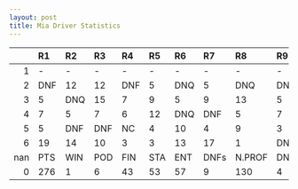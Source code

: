 ```yaml
---
layout: post 
title: Mia Driver Statistics
--- 
```


|     | R1   | R2   | R3   | R4   | R5   | R6   | R7   | R8     | R9   | R10   | R11   | R12   | Points   | Pos   |
|----:|:-----|:-----|:-----|:-----|:-----|:-----|:-----|:-------|:-----|:------|:------|:------|:---------|:------|
|   1 | -    | -    | -    | -    | -    | -    | -    | -      | -    | -     | -     | -     | nan      | nan   |
|   2 | DNF  | 12   | 12   | DNF  | 5    | DNQ  | 5    | DNQ    | DNF  | 8     | DNF   | 2     | nan      | nan   |
|   3 | 5    | DNQ  | 15   | 7    | 9    | 5    | 9    | 13     | 5    | 4     | 8     | 8     | 15.0     | 18.0  |
|   4 | 7    | 5    | 7    | 6    | 12   | DNQ  | DNF  | 5      | 7    | 9     | 5     | 8     | 14.0     | 17.0  |
|   5 | 5    | DNF  | DNF  | NC   | 4    | 10   | 4    | 9      | 3    | 3     | DNF   | 8     | 33.0     | 14.0  |
|   6 | 19   | 14   | 10   | 3    | 3    | 13   | 17   | 1      | DNF  | nan   | nan   | nan   | 4.0      | 24.0  |
| nan | PTS  | WIN  | POD  | FIN  | STA  | ENT  | DNFs | N.PROF | DNQ  | %FIN  | PPR   | BST   | CHA      | RNK   |
|   0 | 276  | 1    | 6    | 43   | 53   | 57   | 9    | 130    | 4    | 81.13 | 4.84  | 1     | 0.0      | 7.0   |